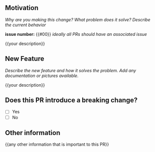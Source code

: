 ## Motivation

_Why are you making this change? What problem does it solve? Describe the current behavior_

**issue number:** {{#00}} _ideally all PRs should have an associated issue_

{{your description}}

## New Feature

_Describe the new feature and how it solves the problem. Add any documentation or pictures available._

{{your description}}

## Does this PR introduce a breaking change?

- [ ] Yes
- [ ] No

## Other information

{{any other information that is important to this PR}}
